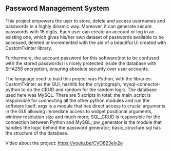 ## Password Management System

This project empowers the user to store, delete and access usernames and passwords in a highly dinamic way. Moreover, it can generate secure passwords with 16 digits. Each user can create an account or log in an existing one, which gives his/her own dataset of passwords available to be accessed, deleted or incremented with the aid of a beautiful UI created with CustomTkinter library.

Furthermore, the account password for this software(not to be confused with the stored passwords) is nicely protected inside the database with SHA256 encryption, ensuring absolute security over user accounts.

The language used to buid this project was Python, with the libraries: CustomTkinter as the GUI, hashlib for the cryptograph, mysql-connector-python to do the CRUD and random for the random logic. The database used here was MySQL. There are 5 scripts in total: the main_script is responsible for connecting all the other python modules and run the software itself; args is a module that has direct access to crucial arguments in the GUI allowing immediate access to widget positional arguments, window resolution size and much more; SQL_CRUD is responsible for the connection between Python and MySQL; pw_generator is the module that handles the logic behind the password generator; basic_structure.sql has the structure of the database.

Video about the project:
https://youtu.be/CVO823elv2o
